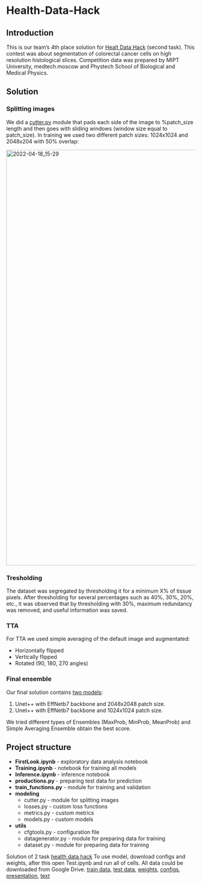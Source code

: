 # Health-Data-Hack

## Introduction
This is our team’s 4th place solution for [Healt Data Hack](https://codenrock.com/contests/hackhealth#/) (second task). This contest was about segmentation of colorectal cancer cells on high resolution histological slices. Competition data was prepared by MIPT University, medtech.moscow and Phystech School of Biological and Medical Physics.

## Solution
### Splitting images
We did a [cutter.py](modeling/cutter.py) module that pads each side of the image to %patch_size length and then goes with sliding windows (window size equal to patch_size). In training we used two different patch sizes: 1024x1024 and 2048x204 with 50% overlap:

<img width="1103" alt="2022-04-18_15-29" src="https://user-images.githubusercontent.com/54595287/163815606-359b53ea-e8da-48a8-af5d-370a845d1559.png">  

### Tresholding
The dataset was segregated by thresholding it for a minimum X% of tissue pixels. After thresholding for several percentages such as 40%, 30%, 20%, etc., it was observed that by thresholding with 30%, maximum redundancy was removed, and useful information was saved.

### TTA
For TTA we used simple averaging of the default image and augmentated:
- Horizontally flipped
- Vertically flipped
- Rotated (90, 180, 270 angles)

### Final ensemble
Our final solution contains [two models](https://drive.google.com/drive/folders/1561kJfurS61cxtOjkpOh0-6pmhNPXPiW?usp=sharing):
1. Unet++ with EffNetb7 backbone and 2048x2048 patch size.
2. Unet++ with EffNetb7 backbone and 1024x1024 patch size.

We tried different types of Ensembles (MaxProb, MinProb, MeanProb) and Simple Averaging Ensemble obtain the best score.

## Project structure
- **FirstLook.ipynb** - exploratory data analysis notebook
- **Training.ipynb** - notebook for training all models
- **Inference.ipynb** - inference notebook
- **productions.py** - preparing test data for prediction
- **train_functions.py** - module for training and validation
- **modeling**
  - cutter.py - module for splitting images
  - losses.py - custom loss functions
  - metrics.py - custom metrics
  - models.py - custom models
- **utils**
  - cfgtools.py - configuration file
  - datagenerator.py - module for preparing data for training
  - dataset.py - module for preparing data for training

Solution of 2 task [health data hack](https://codenrock.com/contests/hackhealth#/)
To use model, download configs and weights, after this open Test.ipynb and run all of cells. All data could be downloaded from Google Drive.
[train data](https://drive.google.com/file/d/1erA0TiUZb2os-QJ-vFN_K1bhNBroBLpO/view),
[test data](https://drive.google.com/file/d/1NUQjp10RmymKohg0cjqL6G3fRk_DpVsH/view),
[weights](https://drive.google.com/drive/folders/1561kJfurS61cxtOjkpOh0-6pmhNPXPiW?usp=sharing), 
[configs](https://drive.google.com/drive/folders/1frbD1cqIEN_fpoyd6GRSKYKS2sNpgVMU?usp=sharing),
[presentation](https://docs.google.com/presentation/d/1SN-Olu-dxH2VZAZuMpiBncV508JN0pVh/edit?usp=sharing&ouid=116202268270672729224&rtpof=true&sd=true), 
[text](https://docs.google.com/document/d/1RKJ9ijLmTFxTVfYAuHraC5Q5J9zVKxcr/edit?usp=sharing&ouid=116202268270672729224&rtpof=true&sd=true)
